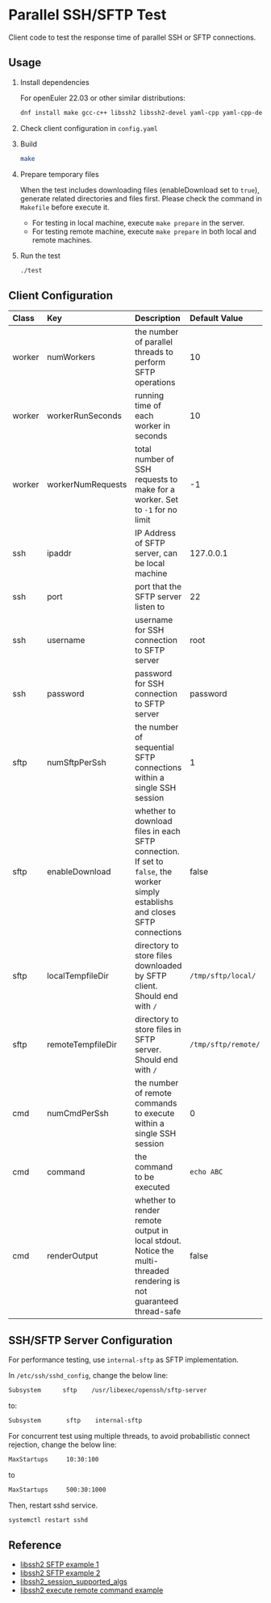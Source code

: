 # Parallel SSH/SFTP Test

Client code to test the response time of parallel SSH or SFTP connections.

## Usage

1. Install dependencies

    For openEuler 22.03 or other similar distributions:

    ```bash
    dnf install make gcc-c++ libssh2 libssh2-devel yaml-cpp yaml-cpp-devel
    ```

2. Check client configuration in `config.yaml`

3. Build

    ```bash
    make
    ```

4. Prepare temporary files

    When the test includes downloading files (enableDownload set to `true`), generate related directories and files first. Please check the command in `Makefile` before execute it.

    - For testing in local machine, execute `make prepare` in the server.
    - For testing remote machine, execute `make prepare` in both local and remote machines.

5. Run the test

    ```bash
    ./test
    ```

## Client Configuration

|Class|Key|Description|Default Value|
|:---|:---|:---|:---|
|worker|numWorkers|the number of parallel threads to perform SFTP operations|10|
|worker|workerRunSeconds|running time of each worker in seconds|10|
|worker|workerNumRequests|total number of SSH requests to make for a worker. Set to `-1` for no limit|-1|
|ssh|ipaddr|IP Address of SFTP server, can be local machine|127.0.0.1|
|ssh|port|port that the SFTP server listen to|22|
|ssh|username|username for SSH connection to SFTP server|root|
|ssh|password|password for SSH connection to SFTP server|password|
|sftp|numSftpPerSsh|the number of sequential SFTP connections within a single SSH session|1|
|sftp|enableDownload|whether to download files in each SFTP connection. If set to `false`, the worker simply establishs and closes SFTP connections|false|
|sftp|localTempfileDir|directory to store files downloaded by SFTP client. Should end with `/`|`/tmp/sftp/local/`|
|sftp|remoteTempfileDir|directory to store files in SFTP server. Should end with `/`|`/tmp/sftp/remote/`|
|cmd|numCmdPerSsh|the number of remote commands to execute within a single SSH session|0|
|cmd|command|the command to be executed|`echo ABC`|
|cmd|renderOutput|whether to render remote output in local stdout. Notice the multi-threaded rendering is not guaranteed thread-safe|false|

## SSH/SFTP Server Configuration

For performance testing, use `internal-sftp` as SFTP implementation.

In `/etc/ssh/sshd_config`, change the below line:

```bash
Subsystem      sftp    /usr/libexec/openssh/sftp-server
```

to:

```bash
Subsystem       sftp    internal-sftp
```

For concurrent test using multiple threads, to avoid probabilistic connect rejection, change the below line:

```bash
MaxStartups     10:30:100
```

to

```bash
MaxStartups     500:30:1000
```

Then, restart sshd service.

```bash
systemctl restart sshd
```

## Reference

- [libssh2 SFTP example 1](https://blog.csdn.net/CarryMee/article/details/130697889)
- [libssh2 SFTP example 2](https://blog.csdn.net/weixin_43954810/article/details/135385864)
- [libssh2_session_supported_algs](https://carta.tech/man-pages/man3/libssh2_session_supported_algs.3.html)
- [libssh2 execute remote command example](https://blog.csdn.net/yanghangwww/article/details/113071436)
